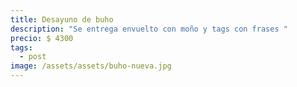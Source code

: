 ```yaml
---
title: Desayuno de buho
description: "Se entrega envuelto con moño y tags con frases "
precio: $ 4300
tags:
  - post
image: /assets/assets/buho-nueva.jpg
---
```

